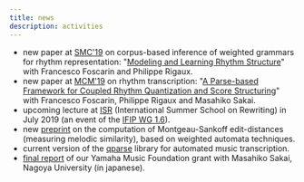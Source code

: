 ```yaml
---
title: news
description: activities
---
```


* new paper at [SMC'19](http://smc2019.uma.es) on corpus-based inference of weighted grammars for rhythm representation: "[Modeling and Learning Rhythm Structure](https://hal.inria.fr/hal-02024437)" with Francesco Foscarin and Philippe Rigaux.
* new paper at [MCM'19](https://mcm19.etsisi.upm.es) on rhythm transcription: "[A Parse-based Framework for Coupled Rhythm Quantization and Score Structuring](https://hal.inria.fr/hal-01988990v1)" with Francesco Foscarin, Philippe Rigaux and Masahiko Sakai.
* upcoming lecture at [ISR](https://isr2019.inria.fr) (International Summer School on Rewriting) in July 2019 (an event of the [IFIP WG 1.6](http://cbr.uibk.ac.at/ifip-wg1.6/)).
* new [preprint](https://hal.inria.fr/hal-01857267) on the computation of Montgeau-Sankoff edit-distances (measuring melodic similarity), based on weighted automata techniques.
* current version of the [qparse](https://gitlab.inria.fr/qparse/qparselib) library for automated music transcription.
* [final report](http://www.yamaha-mf.or.jp/shien/report/2017/sakai01.html) of our Yamaha Music Foundation grant with Masahiko Sakai, Nagoya University (in japanese).


